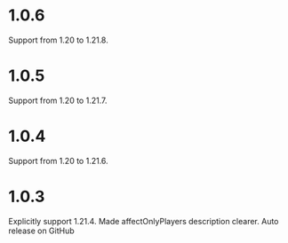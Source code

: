 # 1.0.6
Support from 1.20 to 1.21.8.

# 1.0.5
Support from 1.20 to 1.21.7.

# 1.0.4
Support from 1.20 to 1.21.6.

# 1.0.3

Explicitly support 1.21.4.
Made affectOnlyPlayers description clearer.
Auto release on GitHub